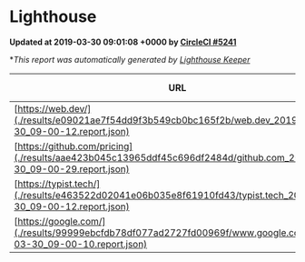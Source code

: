 
# Lighthouse

**Updated at 2019-03-30 09:01:08 +0000 by [CircleCI #5241](https://circleci.com/gh/ItinerisLtd/lighthouse-keeper-example/5241)**

**This report was automatically generated by [Lighthouse Keeper](https://github.com/itinerisltd/lighthouse-keeper)*

| URL | Performance | Accessibility | Best Practices | SEO | PWA | Updated At |
| --- | --- | --- | --- | --- | --- | --- |
| [https://web.dev/](./results/e09021ae7f54dd9f3b549cb0bc165f2b/web.dev_2019-03-30_09-00-12.report.json) | 0.97 | 0.93 | 1 | 0.96 | 1 | 2019-03-30T09:00:12.688Z |
| [https://github.com/pricing](./results/aae423b045c13965ddf45c696df2484d/github.com_2019-03-30_09-00-29.report.json) | 0.87 | 0.89 | 0.93 | 0.9 | 0.58 | 2019-03-30T09:00:29.285Z |
| [https://typist.tech/](./results/e463522d02041e06b035e8f61910fd43/typist.tech_2019-03-30_09-00-12.report.json) | 1 |  |  |  |  | 2019-03-30T09:00:12.214Z |
| [https://google.com/](./results/99999ebcfdb78df077ad2727fd00969f/www.google.com_2019-03-30_09-00-10.report.json) | 0.95 | 0.71 | 0.93 | 0.82 | 0.58 | 2019-03-30T09:00:10.573Z |

